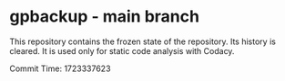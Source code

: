 # gpbackup - main branch

This repository contains the frozen state of the repository.
Its history is cleared. It is used only for static code
analysis with Codacy.

Commit Time: 1723337623